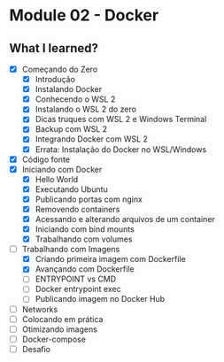 # Module 02 - Docker

## What I learned?

- [x] Começando do Zero
  - [x] Introdução
  - [x] Instalando Docker
  - [x] Conhecendo o WSL 2
  - [x] Instalando o WSL 2 do zero
  - [x] Dicas truques com WSL 2 e Windows Terminal
  - [x] Backup com WSL 2
  - [x] Integrando Docker com WSL 2
  - [x] Errata: Instalação do Docker no WSL/Windows
- [x] Código fonte
- [x] Iniciando com Docker
  - [x] Hello World
  - [x] Executando Ubuntu
  - [x] Publicando portas com nginx
  - [x] Removendo containers
  - [x] Acessando e alterando arquivos de um container
  - [x] Iniciando com bind mounts
  - [x] Trabalhando com volumes
- [ ] Trabalhando com Imagens
  - [x] Criando primeira imagem com Dockerfile
  - [x] Avançando com Dockerfile
  - [ ] ENTRYPOINT vs CMD
  - [ ] Docker entrypoint exec
  - [ ] Publicando imagem no Docker Hub
- [ ] Networks
- [ ] Colocando em prática
- [ ] Otimizando imagens
- [ ] Docker-compose
- [ ] Desafio